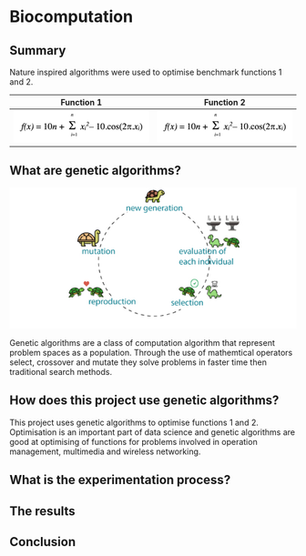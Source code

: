 # Biocomputation

## Summary 
Nature inspired algorithms were used to optimise benchmark functions 1 and 2.


Function 1            |  Function 2
:-------------------------:|:-------------------------:
![](Images/FunctionOne.png)  |  ![](Images/FunctionOne.png)

## What are genetic algorithms?
![](Images/cuteGA.jpg)

Genetic algorithms are a class of computation algorithm that represent problem spaces as a population. Through the use of mathemtical operators select, crossover and mutate they solve problems in faster time then traditional search methods.


## How does this project use genetic algorithms?

This project uses genetic algorithms to optimise functions 1 and 2. Optimisation is an important part of data science and genetic algorithms are good at optimising of functions for problems involved in operation management, multimedia and wireless networking.

## What is the experimentation process?

## The results 

## Conclusion

